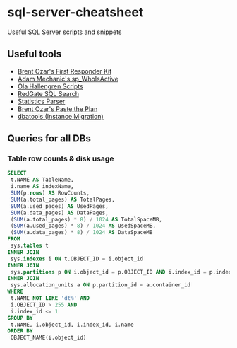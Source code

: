 # sql-server-cheatsheet
Useful SQL Server scripts and snippets

## Useful tools

* [Brent Ozar's First Responder Kit](https://github.com/BrentOzarULTD/SQL-Server-First-Responder-Kit)
* [Adam Mechanic's sp_WhoIsActive](https://github.com/amachanic/sp_whoisactive/releases)
* [Ola Hallengren Scripts](https://ola.hallengren.com/)
* [RedGate SQL Search](https://www.red-gate.com/dynamic/products/sql-development/sql-search/download)
* [Statistics Parser](http://statisticsparser.com/)
* [Brent Ozar's Paste the Plan](https://www.brentozar.com/pastetheplan/)
* [dbatools (Instance Migration)](https://dbatools.io/)


## Queries for all DBs

### Table row counts & disk usage
```sql
SELECT 
 t.NAME AS TableName,
 i.name AS indexName,
 SUM(p.rows) AS RowCounts,
 SUM(a.total_pages) AS TotalPages, 
 SUM(a.used_pages) AS UsedPages, 
 SUM(a.data_pages) AS DataPages,
 (SUM(a.total_pages) * 8) / 1024 AS TotalSpaceMB, 
 (SUM(a.used_pages) * 8) / 1024 AS UsedSpaceMB, 
 (SUM(a.data_pages) * 8) / 1024 AS DataSpaceMB
FROM 
 sys.tables t
INNER JOIN  
 sys.indexes i ON t.OBJECT_ID = i.object_id
INNER JOIN 
 sys.partitions p ON i.object_id = p.OBJECT_ID AND i.index_id = p.index_id
INNER JOIN 
 sys.allocation_units a ON p.partition_id = a.container_id
WHERE 
 t.NAME NOT LIKE 'dt%' AND
 i.OBJECT_ID > 255 AND  
 i.index_id <= 1
GROUP BY 
 t.NAME, i.object_id, i.index_id, i.name 
ORDER BY 
 OBJECT_NAME(i.object_id) 
```
